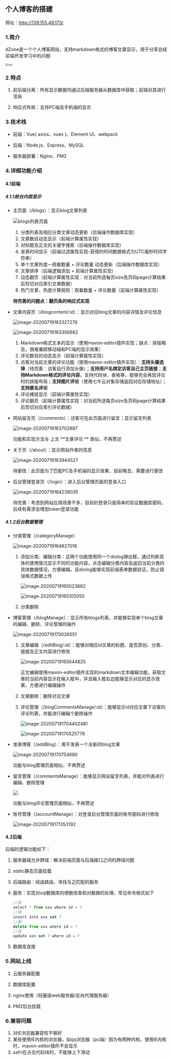 ## 个人博客的搭建

网址：http://139.155.49.173/

### 1.简介

dZone是一个个人博客网站，支持markdown格式的博客文章显示，用于分享总结前端开发学习中的问题

<img src="http://139.155.49.173/img/logo.500212e5.jpg" alt="logo" style="zoom:50%;" />



### 2.特点

1. 前后端分离：所有显示数据均通过后端服务器从数据库中获取；前端对其进行渲染

2. 响应式布局：支持PC端及手机端的显示

   

### 3.技术栈

- 前端：Vue( axios、vuex )、Element UI、webpack

- 后端：Node.js、Express、MySQL

- 服务器部署：Nginx、PM2

  

### 4.详细功能介绍

#### 4.1前端

##### 4.1.1前台内容显示

- 主页面（/blogs）：显示blog文章列表

  ![blogs列表页面](http://qdg8er2gb.bkt.clouddn.com/typera/20200719154829.png)

  1. 分类列表及相应分类文章动态更新（后端操作数据库实现）
  2. 文章数目动态显示（前端计算属性实现）
  3. 对标题及正文的关键字搜索（后端操作数据库实现）
  4. 发表时间显示（前端过滤属性实现-获得的时间数据格式为UTC毫秒时间字符串）
  5. 单个文章热度—观看数量 + 评论数量 动态更新（后端操作数据库实现）
  6. 文章排序（后端逻辑添加 + 前端计算属性实现）
  7. 动态翻页（前端计算属性实现：对当前所选每页size及页码page计算结果后剪切对应索引文章数据）
  8. 热门文章，热度计算规则：观看数量 + 评论数量（前端计算属性实现）

  **待完善的问题点：翻页条的响应式实现**

- 文章内容页（/blogcontent/:id）：显示对应blog文章的内容详情及评论信息

  ![image-20200719163327276](http://qdg8er2gb.bkt.clouddn.com/typera/20200719163331.png)

  ![image-20200719163356682](http://qdg8er2gb.bkt.clouddn.com/typera/20200719163358.png)

  1. Markdown格式文本的显示（使用mavon-editor插件实现；缺点：排版略丑，很难兼顾移动端和PC端的显示效果）
  2. 评论数目的动态显示（前端计算属性实现）
  3. 访客对当前文章的评论功能（使用mavon-editor插件实现）：**支持头像选择**（待完善：访客自行添加头像）；**支持用户名绑定访客自己主页链接**；**支持Markdown格式的评论内容**，支持代码块、表格等，能够完全再现评论时的排版布局；**支持图片评论**（使用七牛云对象存储返回对应存储地址）；**支持匿名评论**
  4. 评论楼层显示（前端计算属性实现）
  5. 评论翻页（前端计算属性实现：对当前所选每页size及页码page计算结果后剪切对应索引评论数据）

- 网站留言页（/comments）：访客可在此页面进行留言；显示留言列表

  ![image-20200719163702887](http://qdg8er2gb.bkt.clouddn.com/typera/20200719163704.png)

  功能和实现方法与 上文 **文章评论 ** 类似，不再赘述

- 关于页（/about）：显示网站作者的信息

  ![image-20200719163944527](http://qdg8er2gb.bkt.clouddn.com/typera/20200719163946.png)

  待更改：此页面为了匹配PC及手机端的显示效果，目前略丑，需要进行更改

- 后台管理登录页（/login）：进入后台管理页面的登录入口

  ![image-20200719164238035](http://qdg8er2gb.bkt.clouddn.com/typera/20200719164239.png)

  待完善：考虑到网站应用场景不多，目前的登录只是简单的验证数据库密码，后续有需求会增加token登录功能

  

##### 4.1.2后台数据管理

- 分类管理（/categoryManage）

  ![image-20200719164627016](http://qdg8er2gb.bkt.clouddn.com/typera/20200719164643.png)

  1. 添加分类、编辑分类：这两个功能使用同一个diolog弹出框，通过判断具体的使用情况显示不同的功能内容，点击编辑分类内容会返回当前分类的具体数据情况，方便编辑。且diolog能够实现前端表单数据验证，防止错误格式数据上传

     ![image-20200719165023682](http://qdg8er2gb.bkt.clouddn.com/typera/20200719165028.png)

     ![image-20200719165105050](http://qdg8er2gb.bkt.clouddn.com/typera/20200719165108.png)

  2. 分类删除

- 博客管理（/blogManage）：显示所有blogs列表，并能够实现单个blog文章的编辑、删除、评论管理的操作

  ![image-20200719170026551](http://qdg8er2gb.bkt.clouddn.com/typera/20200719170029.png)

  1. 文章编辑（/editBlog/:id）：能够对相应id文章的标题、是否原创、分类、链接及正文内容进行修改

     ![image-20200719165644825](http://qdg8er2gb.bkt.clouddn.com/typera/20200719165646.png)

     正文编辑使用mavon-editor插件实现的markdown文本编辑功能，获取文章的当前内容显示在输入框中，并且输入框右边能够显示对应的显示效果，方便进行编辑操作

  2. 文章删除：删除对应文章

  3. 评论管理（/blogCommentsManage/:id）：能够显示id对应文章下访客的评论列表，并能进行编辑个删除操作

     ![image-202007191704402481](http://qdg8er2gb.bkt.clouddn.com/typera/20200719170536.png)

     ![image-20200719170525779](http://qdg8er2gb.bkt.clouddn.com/typera/20200719170529.png)

- 发表博客（/addBlog）：用于发表一个全新的blog文章

  ![image-20200719170754680](http://qdg8er2gb.bkt.clouddn.com/typera/20200719170755.png)

  功能与blog管理页面相似，不再赘述

- 留言管理（/commentsManage）：能够显示网站留言列表，并能对列表进行编辑、删除管理

  ![](http://qdg8er2gb.bkt.clouddn.com/typera/20200719171021.png)

  功能与blog评论管理页面相似，不再赘述

- 账号管理（/accountManage）：对登录后台管理页面的账号密码进行修改

  ![image-20200719171353192](http://qdg8er2gb.bkt.clouddn.com/typera/20200719171355.png)



#### 4.2后端

后端的逻辑功能如下：

1. 服务器端允许跨域：解决前端页面与后端接口之间的跨域问题

2. static静态页面挂载

3. 后端路由：经由路由，寻找与之匹配的服务

4. 服务：实现对sql数据库的增删改查和对数据的处理，常见命令格式如下

   ```javascript
   //查
   select * from xxx where id = ?
   //增
   insert into xxx set ?
   //删
   delete from xxx where id = ?
   //改
   update xxx set ? where id = ?
   ```

5. 数据库连接

   

### 5.网站上线

1. 云服务器配置

2. 数据库配置

3. nginx使用（轻量级web服务器/反向代理服务器）

4. PM2后台挂载

   

### 6.兼容问题

1. 对IE浏览器兼容性不够好
2. 某些使用IE内核的浏览器，如qq浏览器（pc端）因为有两种内核，使用IE内核时，mavon-editor插件不会显示
3. safri在点击代码块时，不能够上下滑动